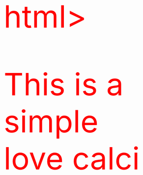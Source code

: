 html>

<head>

<style>

p{

color:red;

font-size:100px;

}

</style>

</hea>

<body>

<p>This is a simple love calci</p>

</body>

</html>
